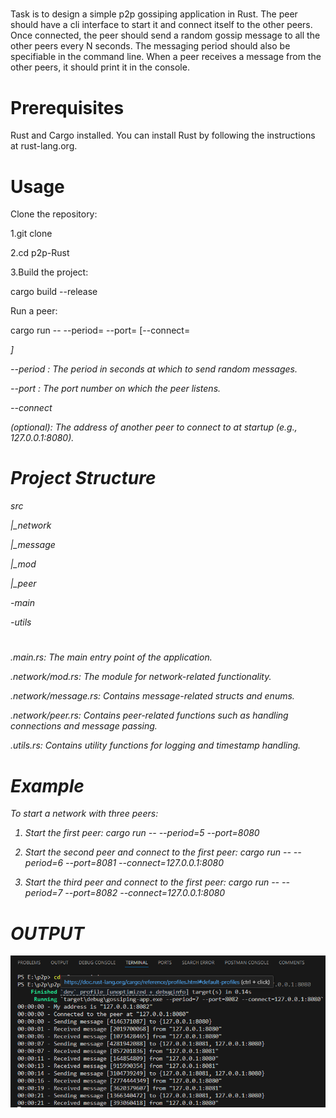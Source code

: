 #####
Task is to design a simple p2p gossiping application in Rust. The peer should have a cli interface to start it and connect itself to the other peers. Once connected, the peer should send a random gossip message to all the other peers every N seconds. The messaging period should also be specifiable in the command line. When a peer receives a message from the other peers, it should print it in the console.

# Prerequisites
Rust and Cargo installed. You can install Rust by following the instructions at rust-lang.org.

# Usage
Clone the repository:

1.git clone <repository-url>

2.cd p2p-Rust

3.Build the project:

cargo build --release

Run a peer:

cargo run -- --period=<SECONDS> --port=<PORT> [--connect=<ADDRESS>]

--period <SECONDS> : The period in seconds at which to send random messages.

--port <PORT> : The port number on which the peer listens.

--connect <ADDRESS> (optional): The address of another peer to connect to at startup (e.g., 127.0.0.1:8080).


# Project Structure
src

 |_network
 
   |_message
   
   |_mod
   
   |_peer
   
-main

-utils

#
.main.rs: The main entry point of the application.

.network/mod.rs: The module for network-related functionality.

.network/message.rs: Contains message-related structs and enums.

.network/peer.rs: Contains peer-related functions such as
handling connections and message passing.

.utils.rs: Contains utility functions for logging and timestamp handling.

# Example
To start a network with three peers:

1. Start the first peer:
cargo run -- --period=5 --port=8080


2. Start the second peer and connect to the first peer:
cargo run -- --period=6 --port=8081 --connect=127.0.0.1:8080

3. Start the third peer and connect to the first peer:
cargo run -- --period=7 --port=8082 --connect=127.0.0.1:8080

# OUTPUT

![OUTPUT](outpuut.png)
